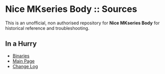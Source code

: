 # Nice MKseries Body :: Sources

This is an unofficial, non authorised repository for **Nice MKseries Body** for historical reference and troubleshooting.


## In a Hurry
* [Binaries](https://github.com/net-lisias-ksph/NMB/tree/Archive)
* [Main Page](https://github.com/net-lisias-ksph/NMB/)
* [Change Log](./CHANGE_LOG.md)
